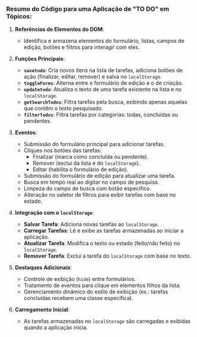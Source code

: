 ### Resumo do Código para uma Aplicação de "TO DO" em Tópicos:

1. **Referências de Elementos do DOM**:
   - Identifica e armazena elementos do formulário, listas, campos de edição, botões e filtros para interagir com eles.

2. **Funções Principais**:
   - **`savetodo`**: Cria novos itens na lista de tarefas, adiciona botões de ação (finalizar, editar, remover) e salva no `localStorage`.
   - **`toggleForms`**: Alterna entre o formulário de edição e o de criação.
   - **`updatetodo`**: Atualiza o texto de uma tarefa existente na lista e no `localStorage`.
   - **`getSearchTodos`**: Filtra tarefas pela busca, exibindo apenas aquelas que contêm o texto pesquisado.
   - **`filterTodos`**: Filtra tarefas por categorias: todas, concluídas ou pendentes.

3. **Eventos**:
   - Submissão do formulário principal para adicionar tarefas.
   - Cliques nos botões das tarefas:
     - Finalizar (marca como concluída ou pendente).
     - Remover (exclui da lista e do `localStorage`).
     - Editar (habilita o formulário de edição).
   - Submissão do formulário de edição para atualizar uma tarefa.
   - Busca em tempo real ao digitar no campo de pesquisa.
   - Limpeza do campo de busca com botão específico.
   - Alteração no seletor de filtros para exibir tarefas com base no estado.

4. **Integração com o `localStorage`**:
   - **Salvar Tarefa**: Adiciona novas tarefas ao `localStorage`.
   - **Carregar Tarefas**: Lê e exibe as tarefas armazenadas ao iniciar a aplicação.
   - **Atualizar Tarefa**: Modifica o texto ou estado (feito/não feito) no `localStorage`.
   - **Remover Tarefa**: Exclui a tarefa do `localStorage` com base no texto.

5. **Destaques Adicionais**:
   - Controle de exibição (`hide`) entre formulários.
   - Tratamento de eventos para clique em elementos filhos da lista.
   - Gerenciamento dinâmico do estilo de exibição (ex.: tarefas concluídas recebem uma classe específica). 

6. **Carregamento Inicial**:
   - As tarefas armazenadas no `localStorage` são carregadas e exibidas quando a aplicação inicia.
